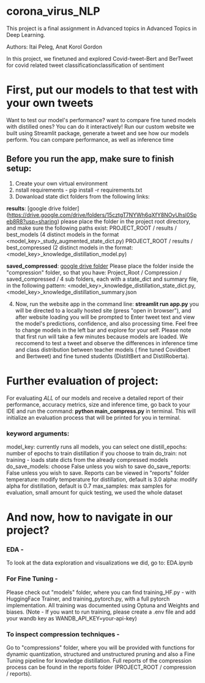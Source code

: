 # corona_virus_NLP
This project is a final assignment in Advanced topics in Advanced Topics in Deep Learning.

Authors: Itai Peleg, Anat Korol Gordon

In this project, we finetuned and explored Covid-tweet-Bert and BerTweet for covid related tweet classificationclassification of sentiment


# First, put our models to that test with your own tweets
Want to test our model's performance? want to compare fine tuned models with distilled ones? You can do it interactively!
Run our custom website we built using Streamlit package, generate a tweet and see how our models perform.
You can compare performance, as well as inference time

## Before you run the app, make sure to finish setup:
1. Create your own virtual environment
2. nstall requirements - pip install -r requirements.txt
3.  Dowanload state dict folders from the following links:

**results**: [google drive folder] (https://drive.google.com/drive/folders/15cztgT7NYWh6qXfY8NOyUhsl0Speb8R8?usp=sharing)
please place the folder in the project root directory, and make sure the following paths exist:
PROJECT_ROOT / results / best_models (4 distinct models in the format <model_key>_study_augmented_state_dict.py)
PROJECT_ROOT / results / best_compressed (2 distinct models in the format: <model_key>_knowledge_distillation_model.py)

**saved_compressed**: [google drive folder](https://drive.google.com/drive/folders/18gdVRAE-tWaN5vmmYwFD3Y9EeRD6iZgt?usp=sharing)
Please place the folder inside the "compression" folder, so that you have: 
Project_Root / Compression / saved_compressed / 4 sub folders, each with a state_dict and summary file, in the following pattern: <model_key>_knowledge_distillation_state_dict.py,     
<model_key>_knowledge_distillation_summary.json

4. Now, run the website app in the command line: 
**streamlit run app.py**
you will be directed to a locally hosted site (press "open in browser"), and after website loading you will be prompted to Enter tweet text and view the model's predictions, confidence, and also processing time. Feel free to change models in the left bar and explore for your self. Please note that first run will take a few minutes because models are loaded. 
We reccomend to test a tweet and observe the differences in inference time and class distribution between teacher models ( fine tuned Covidbert and Bertweet) and fine tuned students (DistiltBert and DistilRoberta).

# Further evaluation of project:
For evaluating *ALL* of our models and receive a detailed report of their performance, accuracy metrics, size and inference time, go back to your IDE and run the command: 
**python main_compress.py** 
in terminal. This will initialize an evaluation process that will be printed for you in terminal.
### keyword arguments:
model_key: currently runs all models, you can select one
distill_epochs: number of epochs to train distillation if you choose to train
do_train: not training - loads state dicts from the already compressed models 
do_save_models: choose False unless you wish to save 
do_save_reports: False unless you wish to save. Reports can be viewed in "reports" folder
temperature: modify temperature for distillation, default is 3.0
alpha: modify alpha for distillation, default is 0.7
max_samples: max samples for evaluation, small amount for quick testing, we used the whole dataset

# And now, how to navigate in our project?
### EDA - 
To look at the data exploration and visualizations we did, go to: EDA.ipynb
### For Fine Tuning - 
Please check out "models" folder, where you can find training_HF.py - with HuggingFace Trainer, and training_pytorch.py, with a full pytorch implementation. All training was documented using Optuna and Weights and biases. (Note - If you want to run training, please create a .env file and add your wandb key as WANDB_API_KEY=your-api-key)
### To inspect compression techniques -
Go to "compressions" folder, where you will be provided with functions for dynamic quantization, structured and unstructured pruning and also a Fine Tuning pipeline for knowledge distillation. Full reports of the compression process can be found in the reports folder (PROJECT_ROOT / compression / reports).
